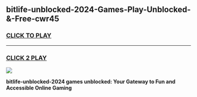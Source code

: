 
## bitlife-unblocked-2024-Games-Play-Unblocked-&-Free-cwr45
<h3>
<a href="https://premium76.site?title=bitlife-unblocked-2024&ref=24A">CLICK TO PLAY</a></h3>
<hr>

<h3>
<a href="https://premium76.site?title=bitlife-unblocked-2024&ref=24A">CLICK 2 PLAY</a>
  
</h3>

<a href="https://premium76.site?title=bitlife-unblocked-2024&ref=24A"><img src="https://clearcache.store/games.png"></a>


**bitlife-unblocked-2024 games unblocked: Your Gateway to Fun and Accessible Online Gaming**
